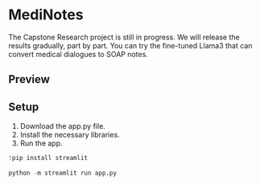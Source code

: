 # MediNotes
The Capstone Research project is still in progress. We will release the results gradually, part by part.
You can try the fine-tuned Llama3 that can convert medical dialogues to SOAP notes. 

## Preview


## Setup 
1. Download the app.py file.
2. Install the necessary libraries.
3. Run the app.

```python
!pip install streamlit
 
python -m streamlit run app.py
```
